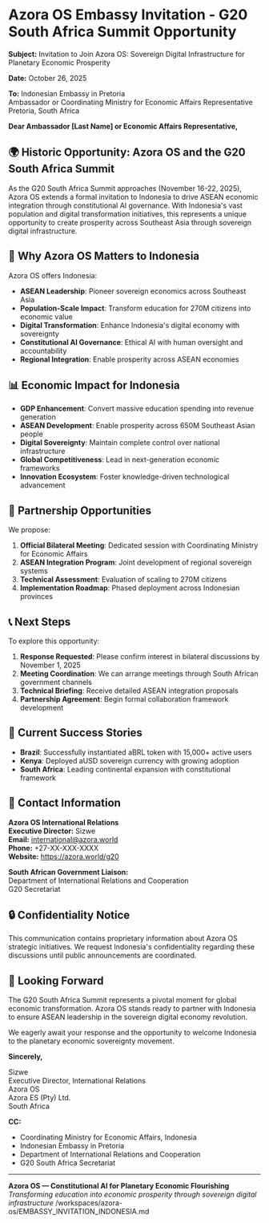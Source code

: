 # Azora OS Embassy Invitation - G20 South Africa Summit Opportunity

**Subject:** Invitation to Join Azora OS: Sovereign Digital Infrastructure for Planetary Economic Prosperity

**Date:** October 26, 2025

**To:** Indonesian Embassy in Pretoria  
Ambassador or Coordinating Ministry for Economic Affairs Representative  
Pretoria, South Africa

**Dear Ambassador [Last Name] or Economic Affairs Representative,**

## 🌍 Historic Opportunity: Azora OS and the G20 South Africa Summit

As the G20 South Africa Summit approaches (November 16-22, 2025), Azora OS extends a formal invitation to Indonesia to drive ASEAN economic integration through constitutional AI governance. With Indonesia's vast population and digital transformation initiatives, this represents a unique opportunity to create prosperity across Southeast Asia through sovereign digital infrastructure.

## 🎯 Why Azora OS Matters to Indonesia

Azora OS offers Indonesia:

- **ASEAN Leadership**: Pioneer sovereign economics across Southeast Asia
- **Population-Scale Impact**: Transform education for 270M citizens into economic value
- **Digital Transformation**: Enhance Indonesia's digital economy with sovereignty
- **Constitutional AI Governance**: Ethical AI with human oversight and accountability
- **Regional Integration**: Enable prosperity across ASEAN economies

## 📊 Economic Impact for Indonesia

- **GDP Enhancement**: Convert massive education spending into revenue generation
- **ASEAN Development**: Enable prosperity across 650M Southeast Asian people
- **Digital Sovereignty**: Maintain complete control over national infrastructure
- **Global Competitiveness**: Lead in next-generation economic frameworks
- **Innovation Ecosystem**: Foster knowledge-driven technological advancement

## 🤝 Partnership Opportunities

We propose:

1. **Official Bilateral Meeting**: Dedicated session with Coordinating Ministry for Economic Affairs
2. **ASEAN Integration Program**: Joint development of regional sovereign systems
3. **Technical Assessment**: Evaluation of scaling to 270M citizens
4. **Implementation Roadmap**: Phased deployment across Indonesian provinces

## 📞 Next Steps

To explore this opportunity:

1. **Response Requested**: Please confirm interest in bilateral discussions by November 1, 2025
2. **Meeting Coordination**: We can arrange meetings through South African government channels
3. **Technical Briefing**: Receive detailed ASEAN integration proposals
4. **Partnership Agreement**: Begin formal collaboration framework development

## 🌟 Current Success Stories

- **Brazil**: Successfully instantiated aBRL token with 15,000+ active users
- **Kenya**: Deployed aUSD sovereign currency with growing adoption
- **South Africa**: Leading continental expansion with constitutional framework

## 📧 Contact Information

**Azora OS International Relations**  
**Executive Director:** Sizwe  
**Email:** international@azora.world  
**Phone:** +27-XX-XXX-XXXX  
**Website:** https://azora.world/g20

**South African Government Liaison:**  
Department of International Relations and Cooperation  
G20 Secretariat  

## 🔒 Confidentiality Notice

This communication contains proprietary information about Azora OS strategic initiatives. We request Indonesia's confidentiality regarding these discussions until public announcements are coordinated.

## 🙏 Looking Forward

The G20 South Africa Summit represents a pivotal moment for global economic transformation. Azora OS stands ready to partner with Indonesia to ensure ASEAN leadership in the sovereign digital economy revolution.

We eagerly await your response and the opportunity to welcome Indonesia to the planetary economic sovereignty movement.

**Sincerely,**  

Sizwe  
Executive Director, International Relations  
Azora OS  
Azora ES (Pty) Ltd.  
South Africa  

**CC:**  
- Coordinating Ministry for Economic Affairs, Indonesia  
- Indonesian Embassy in Pretoria  
- Department of International Relations and Cooperation  
- G20 South Africa Secretariat  

---

**Azora OS — Constitutional AI for Planetary Economic Flourishing**  
*Transforming education into economic prosperity through sovereign digital infrastructure*</content>
<parameter name="filePath">/workspaces/azora-os/EMBASSY_INVITATION_INDONESIA.md